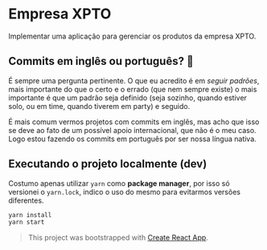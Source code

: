 # Empresa XPTO

Implementar uma aplicação para gerenciar os produtos da empresa XPTO.

## Commits em inglês ou português? :thinking:

É sempre uma pergunta pertinente. O que eu acredito é em *seguir padrões*, mais importante do que o certo e o errado (que nem sempre existe) o mais importante é que um padrão seja definido (seja sozinho, quando estiver solo, ou em time, quando tiverem em party) e seguido.

É mais comum vermos projetos com commits em inglês, mas acho que isso se deve ao fato de um possível apoio internacional, que não é o meu caso. Logo estou fazendo os commits em português por ser nossa língua nativa.

## Executando o projeto localmente (dev)

Costumo apenas utilizar `yarn` como **package manager**, por isso só versionei o `yarn.lock`, indico o uso do mesmo para evitarmos versões diferentes.

``` bash
yarn install
yarn start
```

> This project was bootstrapped with [Create React App](https://github.com/facebook/create-react-app).
